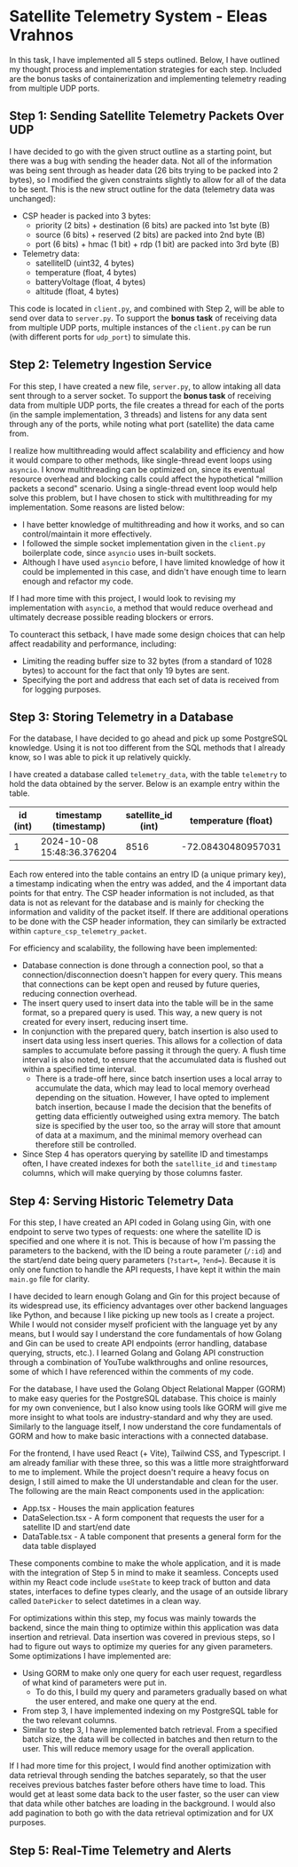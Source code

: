 # Satellite Telemetry System - Eleas Vrahnos

In this task, I have implemented all 5 steps outlined. Below, I have outlined my thought process and implementation strategies for each step.
Included are the bonus tasks of containerization and implementing telemetry reading from multiple UDP ports.

## Step 1: Sending Satellite Telemetry Packets Over UDP

I have decided to go with the given struct outline as a starting point, but there was a bug with sending the header data. Not all of the information was being sent through as header data (26 bits trying to be packed into 2 bytes), so I modified the given constraints slightly to allow for all of the data to be sent. This is the new struct outline for the data (telemetry data was unchanged):

- CSP header is packed into 3 bytes:
  - priority (2 bits) + destination (6 bits) are packed into 1st byte (B)
  - source (6 bits) + reserved (2 bits) are packed into 2nd byte (B)
  - port (6 bits) + hmac (1 bit) + rdp (1 bit) are packed into 3rd byte (B)
- Telemetry data:
  - satelliteID (uint32, 4 bytes)
  - temperature (float, 4 bytes)
  - batteryVoltage (float, 4 bytes)
  - altitude (float, 4 bytes)

This code is located in ``client.py``, and combined with Step 2, will be able to send over data to ``server.py``. To support the **bonus task** of receiving data from multiple UDP ports, multiple instances of the ``client.py`` can be run (with different ports for ``udp_port``) to simulate this.

## Step 2: Telemetry Ingestion Service

For this step, I have created a new file, ``server.py``, to allow intaking all data sent through to a server socket. To support the **bonus task** of receiving data from multiple UDP ports, the file creates a thread for each of the ports (in the sample implementation, 3 threads) and listens for any data sent through any of the ports, while noting what port (satellite) the data came from.

I realize how multithreading would affect scalability and efficiency and how it would compare to other methods, like single-thread event loops using ``asyncio``. I know multithreading can be optimized on, since its eventual resource overhead and blocking calls could affect the hypothetical "million packets a second" scenario. Using a single-thread event loop would help solve this problem, but I have chosen to stick with multithreading for my implementation. Some reasons are listed below:

- I have better knowledge of multithreading and how it works, and so can control/maintain it more effectively.
- I followed the simple socket implementation given in the ``client.py`` boilerplate code, since ``asyncio`` uses in-built sockets.
- Although I have used ``asyncio`` before, I have limited knowledge of how it could be implemented in this case, and didn't have enough time to learn enough and refactor my code.

If I had more time with this project, I would look to revising my implementation with ``asyncio``, a method that would reduce overhead and ultimately decrease possible reading blockers or errors.

To counteract this setback, I have made some design choices that can help affect readability and performance, including:

- Limiting the reading buffer size to 32 bytes (from a standard of 1028 bytes) to account for the fact that only 19 bytes are sent.
- Specifying the port and address that each set of data is received from for logging purposes.

## Step 3: Storing Telemetry in a Database

For the database, I have decided to go ahead and pick up some PostgreSQL knowledge. Using it is not too different from the SQL methods that I already know, so I was able to pick it up relatively quickly.

I have created a database called ``telemetry_data``, with the table ``telemetry`` to hold the data obtained by the server. Below is an example entry within the table.

| id (int) | timestamp (timestamp)      | satellite_id (int) | temperature (float) | battery_voltage (float) | altitude (float)   |
| ---      | ---                        | ---                | ---                 | ---                     | ---                |
| 1        | 2024-10-08 15:48:36.376204 | 8516               | -72.08430480957031  | 14.19101333618164       | 394.31524658203125 |

Each row entered into the table contains an entry ID (a unique primary key), a timestamp indicating when the entry was added, and the 4 important data points for that entry. The CSP header information is not included, as that data is not as relevant for the database and is mainly for checking the information and validity of the packet itself. If there are additional operations to be done with the CSP header information, they can similarly be extracted within ``capture_csp_telemetry_packet``.

For efficiency and scalability, the following have been implemented:
- Database connection is done through a connection pool, so that a connection/disconnection doesn't happen for every query. This means that connections can be kept open and reused by future queries, reducing connection overhead.
- The insert query used to insert data into the table will be in the same format, so a prepared query is used. This way, a new query is not created for every insert, reducing insert time.
- In conjunction with the prepared query, batch insertion is also used to insert data using less insert queries. This allows for a collection of data samples to accumulate before passing it through the query. A flush time interval is also noted, to ensure that the accumulated data is flushed out within a specified time interval.
    - There is a trade-off here, since batch insertion uses a local array to accumulate the data, which may lead to local memory overhead depending on the situation. However, I have opted to implement batch insertion, because I made the decision that the benefits of getting data efficiently outweighed using extra memory. The batch size is specified by the user too, so the array will store that amount of data at a maximum, and the minimal memory overhead can therefore still be controlled.
- Since Step 4 has operators querying by satellite ID and timestamps often, I have created indexes for both the ``satellite_id`` and ``timestamp`` columns, which will make querying by those columns faster.

## Step 4: Serving Historic Telemetry Data

For this step, I have created an API coded in Golang using Gin, with one endpoint to serve two types of requests: one where the satellite ID is specified and one where it is not. This is because of how I'm passing the parameters to the backend, with the ID being a route parameter (``/:id``) and the start/end date being query parameters (``?start=``, ``?end=``). Because it is only one function to handle the API requests, I have kept it within the main ``main.go`` file for clarity. 

I have decided to learn enough Golang and Gin for this project because of its widespread use, its efficiency advantages over other backend languages like Python, and because I like picking up new tools as I create a project. While I would not consider myself proficient with the language yet by any means, but I would say I understand the core fundamentals of how Golang and Gin can be used to create API endpoints (error handling, database querying, structs, etc.). I learned Golang and Golang API construction through a combination of YouTube walkthroughs and online resources, some of which I have referenced within the comments of my code.

For the database, I have used the Golang Object Relational Mapper (GORM) to make easy queries for the PostgreSQL database. This choice is mainly for my own convenience, but I also know using tools like GORM will give me more insight to what tools are industry-standard and why they are used. Similarly to the language itself, I now understand the core fundamentals of GORM and how to make basic interactions with a connected database.

For the frontend, I have used React (+ Vite), Tailwind CSS, and Typescript. I am already familiar with these three, so this was a little more straightforward to me to implement. While the project doesn't require a heavy focus on design, I still aimed to make the UI understandable and clean for the user. The following are the main React components used in the application:

- App.tsx - Houses the main application features
- DataSelection.tsx - A form component that requests the user for a satellite ID and start/end date
- DataTable.tsx - A table component that presents a general form for the data table displayed

These components combine to make the whole application, and it is made with the integration of Step 5 in mind to make it seamless. Concepts used within my React code include ``useState`` to keep track of button and data states, interfaces to define types clearly, and the usage of an outside library called ``DatePicker`` to select datetimes in a clean way.

For optimizations within this step, my focus was mainly towards the backend, since the main thing to optimize within this application was data insertion and retrieval. Data insertion was covered in previous steps, so I had to figure out ways to optimize my queries for any given parameters. Some optimizations I have implemented are:

- Using GORM to make only one query for each user request, regardless of what kind of parameters were put in.
  - To do this, I build my query and parameters gradually based on what the user entered, and make one query at the end.
- From step 3, I have implemented indexing on my PostgreSQL table for the two relevant columns.
- Similar to step 3, I have implemented batch retrieval. From a specified batch size, the data will be collected in batches and then return to the user. This will reduce memory usage for the overall application.

If I had more time for this project, I would find another optimization with data retrieval through sending the batches separately, so that the user receives previous batches faster before others have time to load. This would get at least some data back to the user faster, so the user can view that data while other batches are loading in the background. I would also add pagination to both go with the data retrieval optimization and for UX purposes.

## Step 5: Real-Time Telemetry and Alerts





